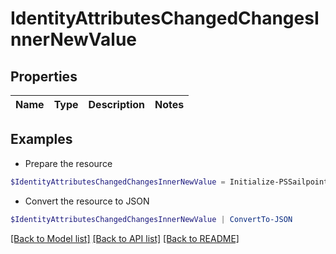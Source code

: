 # IdentityAttributesChangedChangesInnerNewValue
## Properties

Name | Type | Description | Notes
------------ | ------------- | ------------- | -------------

## Examples

- Prepare the resource
```powershell
$IdentityAttributesChangedChangesInnerNewValue = Initialize-PSSailpointV2024IdentityAttributesChangedChangesInnerNewValue 
```

- Convert the resource to JSON
```powershell
$IdentityAttributesChangedChangesInnerNewValue | ConvertTo-JSON
```

[[Back to Model list]](../README.md#documentation-for-models) [[Back to API list]](../README.md#documentation-for-api-endpoints) [[Back to README]](../README.md)

